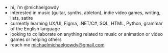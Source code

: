 -  hi, i’m @michaelgowdy
-  interested in music (guitar, synths, ableton), indie video games, writing, lists, satire
-  currently learning UX/UI, Figma, .NET/C#, SQL, HTML, Python, grammar of the English language
-  looking to collaborate on anything related to music or animation or video games or helping others
-  reach me michaelmichaelgowdy@gmail.com

<!---
michaelgowdy/michaelgowdy is a ✨ special ✨ repository because its `README.md` (this file) appears on your GitHub profile.
You can click the Preview link to take a look at your changes.
--->
